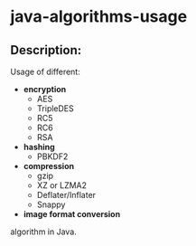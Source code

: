 # java-algorithms-usage

## Description:
Usage of different:
* **encryption**
  * AES
  * TripleDES
  * RC5
  * RC6
  * RSA
* **hashing**
  * PBKDF2
* **compression**
  * gzip
  * XZ or LZMA2
  * Deflater/Inflater
  * Snappy
* **image format conversion**

algorithm in Java.